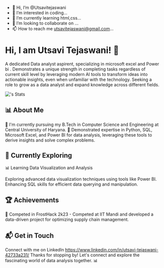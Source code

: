 - 👋 Hi, I’m @Utsavitejaswani
- 👀 I’m interested in coding...
- 🌱 I’m currently learning html,css...
- 💞️ I’m looking to collaborate on ...
- 📫 How to reach me utsavitejaswani@gmail.com...

<!---
Utsavitejaswani/Utsavitejaswani is a ✨ special ✨ repository because its `README.md` (this file) appears on your GitHub profile.
You can click the Preview link to take a look at your changes.
--->

# Hi, I am Utsavi Tejaswani! 👋

A dedicated Data analyst aspirent, specializing in microsoft excel and Power bi . Demonstrates a unique strength in completing tasks regardless of current skill level by leveraging modern AI tools to transform ideas into actionable insights, even when unfamiliar with the technology. Seeking a role to grow as a data analyst and expand knowledge across different fields.

![<Swapnil-Parashar>'s Stats](https://github-readme-stats.vercel.app/api?username=Utsavitejaswani&theme=vue-dark&show_icons=true&hide_border=true&count_private=true)

## 📊 About Me
🔭 I'm currently pursuing my B.Tech in Computer Science and Engineering at Central University of Haryana.
📝 Demonstrated expertise in Python, SQL, Microsoft Excel, and Power BI for data analysis, leveraging these tools to derive insights and solve complex problems.
## 🌱 Currently Exploring
📊 Learning Data Visualization and Analysis

Exploring advanced data visualization techniques using tools like Power BI.
Enhancing SQL skills for efficient data querying and manipulation.
## 🏆 Achievements
🌟 Competed in FrostHack 2k23 - Competed at IIT Mandi and developed a data-driven project for optimizing supply chain management.
## 📬 Get in Touch
Connect with me on LinkedIn https://www.linkedin.com/in/utsavi-tejaswani-42733a231/
Thanks for stopping by! Let's connect and explore the fascinating world of data analysis together. 📊





<!--

Here are some ideas to get you started:

- 🔭 I’m currently working on ...
- 🌱 I’m currently learning ...
- 👯 I’m looking to collaborate on ...
- 🤔 I’m looking for help with ...
- 💬 Ask me about ...
- 📫 How to reach me: ...
- 😄 Pronouns: ...
- ⚡ Fun fact: ...
-->

